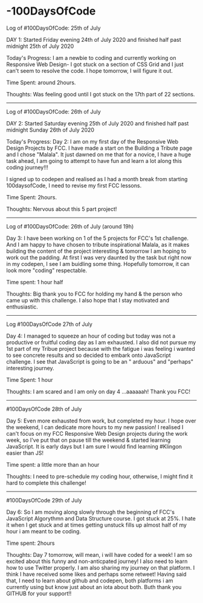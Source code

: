 # -100DaysOfCode

Log of #100DaysOfCode: 25th of July

DAY 1: Started Friday evening 24th of July 2020 and finished  half past midnight 25th of July 2020

Today's Progress: I am a newbie to coding and currently working on Responsive Web Design- I got stuck on a section of CSS Grid and I just can't seem to resolve the code. I hope tomorrow, I will figure it out. 

Time Spent: around 2hours.

Thoughts: Was feeling good until I got stuck on the 17th part of 22 sections.

-------
Log of #100DaysOfCode: 26th of July

DAY 2: Started Saturday evening 25th of July 2020 and finished half past midnight Sunday 26th of July 2020

Today's Progress: Day 2: I am  on my first day of  the Responsive Web Design Projects by FCC. I have made a start on the Building a Tribute page and I chose "Malala".  It just dawned on me that for a novice, I have a huge task ahead, I am going to attempt to have fun and learn a lot along this coding journey!!! 

I signed up to codepen and realised as I had a month break from starting 100daysofCode, I need to revise my first FCC lessons.

Time Spent: 2hours.

Thoughts: Nervous about this 5 part project!

----
Log of #100DaysOfCode: 26th of July (around 19h)

Day 3: I have been working on 1 of the 5 projects for FCC's 1st challenge. And I am happy to have chosen to tribute inspirational Malala, as it makes building the  content of the project interesting  & tomorrow I am hoping to work out the padding. At first I was very daunted by the task but right now in my codepen, I see I am buidling some thing. Hopefully tomorrow, it can look more "coding" respectable.

Time spent: 1 hour half


Thoughts: Big thank you to FCC for holding my  hand & the person who came up with this challenge. I also hope that I stay motivated and enthusiastic.

-------

Log #100DaysOfCode 27th of July 



Day 4: I managed to squeeze an hour of coding but today was not a productive or fruitful coding day as I am exhausted.
       I also did not pursue my 1st part of  my Tribue project because with the fatigue i was feeling i wanted to see concrete results and so decided to embark onto JavaScript challenge.  I see that JavaScript is going to be an " arduous" and "perhaps" interesting journey.

Time Spent: 1 hour

Thoughts: I am scared and I am only on day 4 ...aaaaaah! Thank you FCC!


-------


#100DaysOfCode 28th of July

Day 5: Even more exhausted from work, but completed my  hour. I hope over the weekend, I can dedicate more hours to my new passion!
 I realised I can't focus on my FCC Responsive Web Design projects during the work week, so I've put that on pause till the weekend & started learning JavaScript. It is early days but I am sure I would find learning #Klingon easier than JS! 


Time spent: a little more than an hour

Thoughts: I need to pre-schedule my coding hour, otherwise, I might find it hard to complete this  challenge!

------------------
#100DaysOfCode 29th of July

Day 6: So I am moving along slowly through the beginning of FCC's JavaScript Algorythmn and Data Structure course. I got stuck at 25%. I hate it when I get stuck and at times getting unstuck fills up almost half of my hour i am meant to be coding. 


Time spent: 2hours

Thoughts: Day 7 tomorrow, will mean, i will have coded for a week! I am so excited about this funny and non-anticpated journey! I also need to learn how to use Twitter properly. I am also sharing my journey on that platform. I think I have received some likes and perhaps some retweet! Having said that, I need to learn about github and codepen, both platforms i am currently using but know just about an iota about both. Buth thank you GITHUB for your support!!

